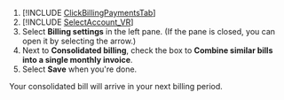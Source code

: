 1. [!INCLUDE [ClickBillingPaymentsTab](./ClickBillingPaymentsTab.md)]
1. [!INCLUDE [SelectAccount_VR](./SelectAccount_VR.md)]
1. Select **Billing settings** in the left pane. (If the pane is closed, you can open it by selecting the arrow.)
1. Next to **Consolidated billing**, check the box to **Combine similar bills into a single monthly invoice**.
1. Select **Save** when you're done.

Your consolidated bill will arrive in your next billing period.


